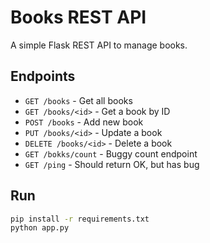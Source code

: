 # Books REST API

A simple Flask REST API to manage books.

## Endpoints

- `GET /books` - Get all books
- `GET /books/<id>` - Get a book by ID
- `POST /books` - Add new book
- `PUT /books/<id>` - Update a book
- `DELETE /books/<id>` - Delete a book
- `GET /bokks/count` - Buggy count endpoint
- `GET /ping` - Should return OK, but has bug

## Run

```bash
pip install -r requirements.txt
python app.py
```